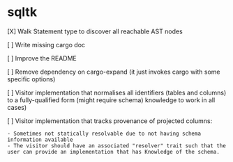 # sqltk

[X] Walk Statement type to discover all reachable AST nodes

[ ] Write missing cargo doc

[ ] Improve the README

[ ] Remove dependency on cargo-expand (it just invokes cargo with some specific options)

[ ] Visitor implementation that normalises all identifiers (tables and columns) to a fully-qualified form (might    require schema) knowledge to work in all cases)

[ ] Visitor implementation that tracks provenance of projected columns:

    - Sometimes not statically resolvable due to not having schema information available
    - The visitor should have an associated "resolver" trait such that the user can provide an implementation that has Knowledge of the schema.